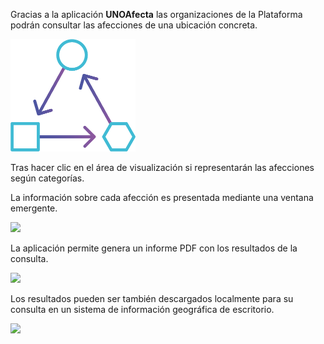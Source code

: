 Gracias a la aplicación **UNOAfecta** las organizaciones de la Plataforma podrán consultar las afecciones de una ubicación concreta.

![](img/UNOAfecta_200.png)

Tras hacer clic en el área de visualización si representarán las afecciones según categorías.

La información sobre cada afección es presentada mediante una ventana emergente.


![](img/UNOData_Manual_de_UNOData_2.016.png)

La aplicación permite genera un informe PDF con los resultados de la consulta.

![](img/UNOData_Manual_de_UNOData_2.017.png)

Los resultados pueden ser también descargados localmente para su consulta en un sistema de información geográfica de escritorio.

![](img/UNOData_Manual_de_UNOData_2.018.png)